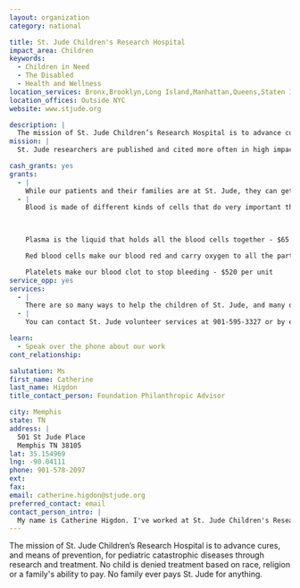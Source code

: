 ```yaml
---
layout: organization
category: national

title: St. Jude Children's Research Hospital
impact_area: Children
keywords: 
  - Children in Need
  - The Disabled
  - Health and Wellness
location_services: Bronx,Brooklyn,Long Island,Manhattan,Queens,Staten Island,Greater New York,Outside NYC
location_offices: Outside NYC
website: www.stjude.org

description: |
  The mission of St. Jude Children’s Research Hospital is to advance cures, and means of prevention, for pediatric catastrophic diseases through research and treatment. No child is denied treatment based on race, religion or a family's ability to pay. No family ever pays St. Jude for anything.
mission: |
  St. Jude researchers are published and cited more often in high impact publications than any other private pediatric oncology research institution in America. St. Jude is a place where many doctors send some of their sickest patients and toughest cases. A place where cutting-edge research and revolutionary discoveries happen every day. We've built America's second-largest health-care charity so the science never stops.

cash_grants: yes
grants: 
  - |
    While our patients and their families are at St. Jude, they can get their meals at our cafeteria that offers everything from breakfast to dessert.  We give our patients and families meal cards, so their food is provided for free.  $20 will buy a card for one meal for both a patient and a parent.
  - |
    Blood is made of different kinds of cells that do very important things, like fight infections.  When someone has cancer, they often need extra blood cells, which can be given to them by doctors.

    

    Plasma is the liquid that holds all the blood cells together - $65 per unit 

    Red blood cells make our blood red and carry oxygen to all the parts of the body - $245 per unit 

    Platelets make our blood clot to stop bleeding - $520 per unit
service_opp: yes
services: 
  - |
    There are so many ways to help the children of St. Jude, and many of these ways are in your own community. You can run a race, ride a bike or tricycle, attend a walk-a-thon, or even complete some math problems through St. Jude Math-A-Thon. No matter how you help, your support will make a difference in the lives of children suffering from cancer and other catastrophic diseases.  For information - www.stjude.org/volunteers
  - |
    You can contact St. Jude volunteer services at 901-595-3327 or by email at volunteers@stjude.org

learn: 
  - Speak over the phone about our work
cont_relationship: 

salutation: Ms
first_name: Catherine
last_name: Higdon
title_contact_person: Foundation Philanthropic Advisor

city: Memphis
state: TN
address: |
  501 St Jude Place  
  Memphis TN 38105
lat: 35.154969
lng: -90.04111
phone: 901-578-2097
ext: 
fax: 
email: catherine.higdon@stjude.org
preferred_contact: email
contact_person_intro: |
  My name is Catherine Higdon. I've worked at St. Jude Children's Research Hospital for 8 years.  I help raise money to provide treatment and care to St. Jude children who are battling cancer and other diseases.
---
```

The mission of St. Jude Children’s Research Hospital is to advance cures, and means of prevention, for pediatric catastrophic diseases through research and treatment. No child is denied treatment based on race, religion or a family's ability to pay. No family ever pays St. Jude for anything.